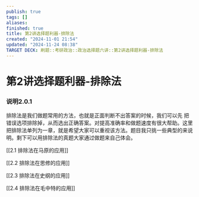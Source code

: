 ```yaml
---
publish: true
tags: []
aliases: 
finished: true
title: 第2讲选择题利器-排除法
created: "2024-11-01 21:54"
updated: "2024-11-24 08:38"
TARGET DECK: 刷题::考研政治::政治选择题六讲::第2讲选择题利器-排除法
---
```

# 第2讲选择题利器-排除法

### 说明2.0.1

排除法是我们做题常用的方法，也就是正面判断不出答案的时候，我们可以先 把错误选项排除掉，从而选出正确答案。对提高准确率和做题速度有很大帮助。这里把排除法单列为一章，就是希望大家可以重视该方法。题目我只挑一些典型的来说明。剩下可以用排除法的真题大家通过做题来自己体会。

[[2.1 排除法在马原的应用]]

[[2.2 排除法在思修的应用]]

[[2.3 排除法在史纲的应用]]

[[2.4 排除法在毛中特的应用]]